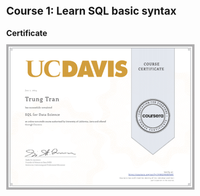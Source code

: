 # Course 1: Learn SQL basic syntax
## Certificate
![Alt text](https://github.com/J3rryTr/Learn-SQL-Basics-for-Data-Science-Specialization-By-UCD/blob/main/1.SQL%20fo%20Data%20Science/C1.png)